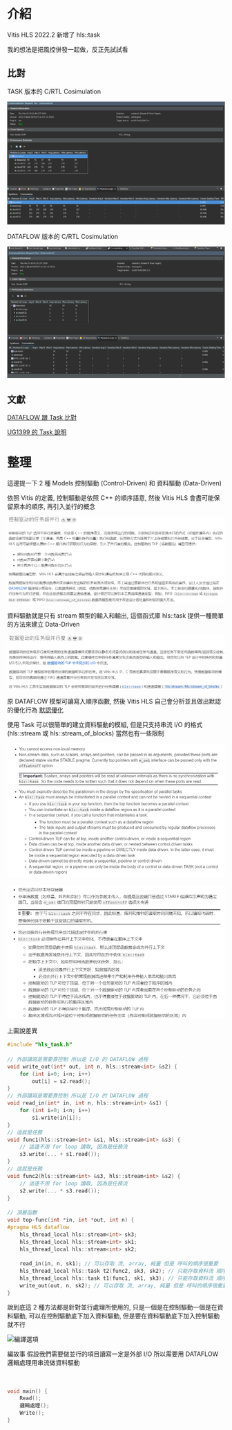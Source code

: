 # 介紹

Vitis HLS 2022.2 新增了 hls::task

我的想法是把風控併發一起做，反正先試試看

## 比對

TASK 版本的 C/RTL Cosimulation

![alt text](image.png)

DATAFLOW 版本的 C/RTL Cosimulation

![alt text](image-1.png)

## 文獻

[DATAFLOW 跟 Task 比對](https://cloud.tencent.com/developer/article/2313817)

[UG1399 的 Task 說明](https://docs.xilinx.com/r/en-US/ug1399-vitis-hls/HLS-Task-Library)

# 整理

這邊提一下 2 種 Models 控制驅動 (Control-Driven) 和 資料驅動 (Data-Driven)

依照 Vitis 的定義, 控制驅動是依照 C++ 的順序語意, 然後 Vitis HLS 會盡可能保留原本的順序, 再引入並行的概念

![alt text](Control-Driven.png)

資料驅動就是只有 stream 類型的輸入和輸出, 這個函式庫 hls::task 提供一種簡單的方法來建立 Data-Driven

![alt text](Data-Driven.png)

原 DATAFLOW 模型可讓寫入順序函數, 然後 Vitis HLS 自己會分析並且做出默認的優化行為
[默認優化](https://cloud.tencent.com/developer/article/2197424)

使用 Task 可以很簡單的建立資料驅動的模組, 但是只支持串流 I/O 的格式 (hls::stream 或 hls::stream_of_blocks)
當然也有一些限制

![alt text](限制英文版.png)

![alt text](限制中文版.png)

上圖說差異

```C++
#include "hls_task.h"

// 外部讀寫是需要靠控制 所以是 I/O 的 DATAFLOW 過程
void write_out(int* out, int n, hls::stream<int> &s2) {
    for (int i=0; i<n; i++)
        out[i] = s2.read();
}
// 外部讀寫是需要靠控制 所以是 I/O 的 DATAFLOW 過程
void read_in(int* in, int n, hls::stream<int> &s1) {
    for (int i=0; i<n; i++)
        s1.write(in[i]);
}
// 這就是任務
void func1(hls::stream<int> &s1, hls::stream<int> &s3) {
    // 這邊不用 for loop 讀取, 因為是任務流
    s3.write(... + s1.read());
}
// 這就是任務
void func2(hls::stream<int> &s3, hls::stream<int> &s2) {
    // 這邊不用 for loop 讀取, 因為是任務流
    s2.write(... * s3.read());
}

// 頂層函數
void top-func(int *in, int *out, int n) {
#pragma HLS dataflow
    hls_thread_local hls::stream<int> sk3;
    hls_thread_local hls::stream<int> sk1;
    hls_thread_local hls::stream<int> sk2;

    read_in(in, n, sk1); // 可以存取 流, array, 純量 但是 呼叫的順序很重要
    hls_thread_local hls::task t2(func2, sk3, sk2); // 只能存取資料流 順序不重要
    hls_thread_local hls::task t1(func1, sk1, sk3); // 只能存取資料流 順序不重要
    write_out(out, n, sk2); // 可以存取 流, array, 純量 但是 呼叫的順序很重要
}
```

說到底這 2 種方法都是針對並行處理所使用的, 只是一個是在控制驅動一個是在資料驅動, 可以在控制驅動底下加入資料驅動, 但是要在資料驅動底下加入控制驅動就不行


![編譯選項](https://docs.amd.com/r/zh-CN/ug1399-vitis-hls/%E7%BC%96%E8%AF%91%E9%80%89%E9%A1%B9)

編故事 假設我們需要做並行的項目讀寫一定是外部 I/O 所以需要用 DATAFLOW 邏輯處理用串流做資料驅動


```c++


void main() {
    Read();
    邏輯處理();
    Write();
}
```

